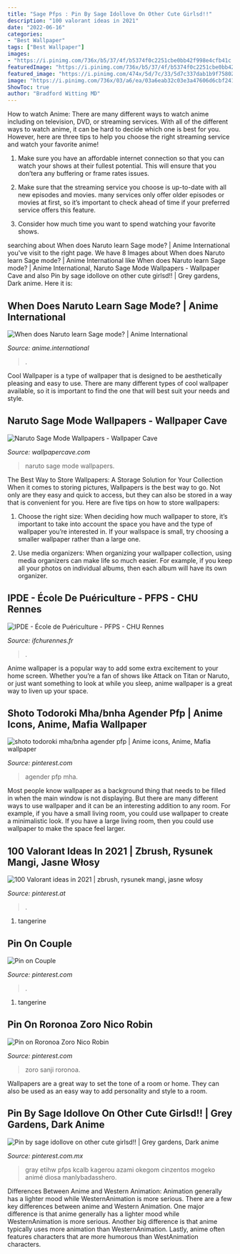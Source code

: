 ```yaml
---
title: "Sage Pfps : Pin By Sage Idollove On Other Cute Girlsd!!"
description: "100 valorant ideas in 2021"
date: "2022-06-16"
categories:
- "Best Wallpaper"
tags: ["Best Wallpaper"]
images:
- "https://i.pinimg.com/736x/b5/37/4f/b5374f0c2251cbe0bb42f998e4cfb41c.jpg"
featuredImage: "https://i.pinimg.com/736x/b5/37/4f/b5374f0c2251cbe0bb42f998e4cfb41c.jpg"
featured_image: "https://i.pinimg.com/474x/5d/7c/33/5d7c337dab1b9f75802e7b3eacba84e7.jpg"
image: "https://i.pinimg.com/736x/03/a6/ea/03a6eab32c03e3a47606d6cbf2418cf2.jpg"
ShowToc: true
author: "Bradford Witting MD"
---
```



How to watch Anime: There are many different ways to watch anime including on television, DVD, or streaming services.
With all of the different ways to watch anime, it can be hard to decide which one is best for you. However, here are three tips to help you choose the right streaming service and watch your favorite anime!
1. Make sure you have an affordable internet connection so that you can watch your shows at their fullest potential. This will ensure that you don’tera any buffering or frame rates issues.

2. Make sure that the streaming service you choose is up-to-date with all new episodes and movies. many services only offer older episodes or movies at first, so it’s important to check ahead of time if your preferred service offers this feature.

3. Consider how much time you want to spend watching your favorite shows.

	

		
searching about When does Naruto learn Sage mode? | Anime International you've visit to the right page. We have 8 Images about When does Naruto learn Sage mode? | Anime International like When does Naruto learn Sage mode? | Anime International, Naruto Sage Mode Wallpapers - Wallpaper Cave and also Pin by sage idollove on other cute girlsd!! | Grey gardens, Dark anime. Here it is:
		
    
## When Does Naruto Learn Sage Mode? | Anime International

<img loading=lazy src="https://anime.international/wp-content/uploads/2021/04/naruto-sage-mode.jpg" onerror="this.onerror=null;this.src='https://tse1.mm.bing.net/th?id=OIP.L_W8h-87UYkyBMGGvZpdGgHaEB&amp;pid=15.1';" alt="When does Naruto learn Sage mode? | Anime International">

_Source: anime.international_

>. 

	

Cool Wallpaper is a type of wallpaper that is designed to be aesthetically pleasing and easy to use. There are many different types of cool wallpaper available, so it is important to find the one that will best suit your needs and style.

    
## Naruto Sage Mode Wallpapers - Wallpaper Cave

<img loading=lazy src="https://wallpapercave.com/wp/JEXfT1t.jpg" onerror="this.onerror=null;this.src='https://tse3.mm.bing.net/th?id=OIP.Y0B8nCoY7u59xRAXT7cvPAHaFQ&amp;pid=15.1';" alt="Naruto Sage Mode Wallpapers - Wallpaper Cave">

_Source: wallpapercave.com_

>naruto sage mode wallpapers. 

	

The Best Way to Store Wallpapers: A Storage Solution for Your Collection
When it comes to storing pictures, Wallpapers is the best way to go. Not only are they easy and quick to access, but they can also be stored in a way that is convenient for you. Here are five tips on how to store wallpapers:
1) Choose the right size: When deciding how much wallpaper to store, it’s important to take into account the space you have and the type of wallpaper you’re interested in. If your wallspace is small, try choosing a smaller wallpaper rather than a large one.

2) Use media organizers: When organizing your wallpaper collection, using media organizers can make life so much easier. For example, if you keep all your photos on individual albums, then each album will have its own organizer.

    
## IPDE - École De Puériculture - PFPS - CHU Rennes

<img loading=lazy src="https://www.ifchurennes.fr/wp/wp-content/uploads/2021/07/ipde02-1920x1033.jpg" onerror="this.onerror=null;this.src='https://tse4.mm.bing.net/th?id=OIP.Q2g5Fj51qbMQi8U6rjb76QHaD_&amp;pid=15.1';" alt="IPDE - École de Puériculture - PFPS - CHU Rennes">

_Source: ifchurennes.fr_

>. 

	

Anime wallpaper is a popular way to add some extra excitement to your home screen. Whether you’re a fan of shows like Attack on Titan or Naruto, or just want something to look at while you sleep, anime wallpaper is a great way to liven up your space.

    
## Shoto Todoroki Mha/bnha Agender Pfp | Anime Icons, Anime, Mafia Wallpaper

<img loading=lazy src="https://i.pinimg.com/736x/b5/37/4f/b5374f0c2251cbe0bb42f998e4cfb41c.jpg" onerror="this.onerror=null;this.src='https://tse3.mm.bing.net/th?id=OIP.5PqI41cSPp1qqMFmwxs_iAHaHa&amp;pid=15.1';" alt="shoto todoroki mha/bnha agender pfp | Anime icons, Anime, Mafia wallpaper">

_Source: pinterest.com_

>agender pfp mha. 

	

Most people know wallpaper as a background thing that needs to be filled in when the main window is not displaying. But there are many different ways to use wallpaper and it can be an interesting addition to any room. For example, if you have a small living room, you could use wallpaper to create a minimalistic look. If you have a large living room, then you could use wallpaper to make the space feel larger.

    
## 100 Valorant Ideas In 2021 | Zbrush, Rysunek Mangi, Jasne Włosy

<img loading=lazy src="https://i.pinimg.com/474x/5d/7c/33/5d7c337dab1b9f75802e7b3eacba84e7.jpg" onerror="this.onerror=null;this.src='https://tse4.mm.bing.net/th?id=OIP.-msl46i1e-Qr8pmJ0IrDowAAAA&amp;pid=15.1';" alt="100 Valorant ideas in 2021 | zbrush, rysunek mangi, jasne włosy">

_Source: pinterest.at_

>. 

	

1. tangerine 

    
## Pin On Couple

<img loading=lazy src="https://i.pinimg.com/736x/03/a6/ea/03a6eab32c03e3a47606d6cbf2418cf2.jpg" onerror="this.onerror=null;this.src='https://tse3.mm.bing.net/th?id=OIP.3pWwzgViHqwjy83KZLXJywHaHa&amp;pid=15.1';" alt="Pin on Couple">

_Source: pinterest.com_

>. 

	

1. tangerine 

    
## Pin On Roronoa Zoro Nico Robin

<img loading=lazy src="https://i.pinimg.com/originals/2e/40/72/2e4072b47f763737c0f21e1650a84398.jpg" onerror="this.onerror=null;this.src='https://tse1.mm.bing.net/th?id=OIP.WCi3-fRfOBp6E6rvXjdXtgHaGo&amp;pid=15.1';" alt="Pin on Roronoa Zoro Nico Robin">

_Source: pinterest.com_

>zoro sanji roronoa. 

	

Wallpapers are a great way to set the tone of a room or home. They can also be used as an easy way to add personality and style to a room.

    
## Pin By Sage Idollove On Other Cute Girlsd!! | Grey Gardens, Dark Anime

<img loading=lazy src="https://i.pinimg.com/736x/f5/e6/e0/f5e6e0bba9fa562d5d519966809c3396--garden-art-the-gray-garden.jpg" onerror="this.onerror=null;this.src='https://tse2.mm.bing.net/th?id=OIP.lD7BtEch5u2HkcgpTbBwcQHaHa&amp;pid=15.1';" alt="Pin by sage idollove on other cute girlsd!! | Grey gardens, Dark anime">

_Source: pinterest.com.mx_

>gray etihw pfps kcalb kagerou azami okegom cinzentos mogeko animé diosa manlybadasshero. 

	

Differences Between Anime and Western Animation: Animation generally has a lighter mood while WesternAnimation is more serious.
There are a few key differences between anime and Western Animation. One major difference is that anime generally has a lighter mood while WesternAnimation is more serious. Another big difference is that anime typically uses more animation than WesternAnimation. Lastly, anime often features characters that are more humorous than WestAnimation characters.

